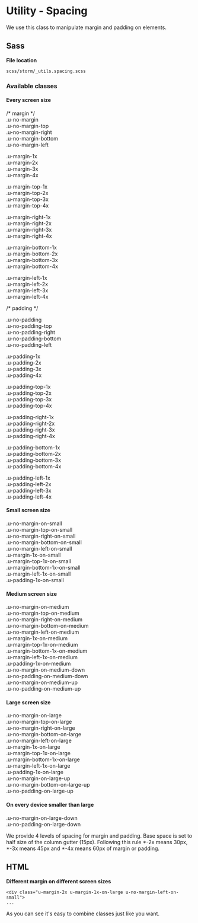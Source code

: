 #  Utility - Spacing 

We use this class to manipulate margin and padding on elements.

## Sass

**File location**

``` 
scss/storm/_utils.spacing.scss
```

### Available classes

#### Every screen size

/\* margin \*/  
.u-no-margin  
.u-no-margin-top  
.u-no-margin-right  
.u-no-margin-bottom  
.u-no-margin-left

.u-margin-1x  
.u-margin-2x  
.u-margin-3x  
.u-margin-4x

.u-margin-top-1x  
.u-margin-top-2x  
.u-margin-top-3x  
.u-margin-top-4x

.u-margin-right-1x  
.u-margin-right-2x  
.u-margin-right-3x  
.u-margin-right-4x

.u-margin-bottom-1x  
.u-margin-bottom-2x  
.u-margin-bottom-3x  
.u-margin-bottom-4x

.u-margin-left-1x  
.u-margin-left-2x  
.u-margin-left-3x  
.u-margin-left-4x

/\* padding \*/

.u-no-padding  
.u-no-padding-top  
.u-no-padding-right  
.u-no-padding-bottom  
.u-no-padding-left

.u-padding-1x  
.u-padding-2x  
.u-padding-3x  
.u-padding-4x

.u-padding-top-1x  
.u-padding-top-2x  
.u-padding-top-3x  
.u-padding-top-4x

.u-padding-right-1x  
.u-padding-right-2x  
.u-padding-right-3x  
.u-padding-right-4x

.u-padding-bottom-1x  
.u-padding-bottom-2x  
.u-padding-bottom-3x  
.u-padding-bottom-4x

.u-padding-left-1x  
.u-padding-left-2x  
.u-padding-left-3x  
.u-padding-left-4x

####  

####  Small screen size

.u-no-margin-on-small  
.u-no-margin-top-on-small  
.u-no-margin-right-on-small  
.u-no-margin-bottom-on-small  
.u-no-margin-left-on-small  
.u-margin-1x-on-small  
.u-margin-top-1x-on-small  
.u-margin-bottom-1x-on-small  
.u-margin-left-1x-on-small  
.u-padding-1x-on-small

####  Medium screen size

.u-no-margin-on-medium  
.u-no-margin-top-on-medium  
.u-no-margin-right-on-medium  
.u-no-margin-bottom-on-medium  
.u-no-margin-left-on-medium  
.u-margin-1x-on-medium  
.u-margin-top-1x-on-medium  
.u-margin-bottom-1x-on-medium  
.u-margin-left-1x-on-medium  
.u-padding-1x-on-medium  
.u-no-margin-on-medium-down  
.u-no-padding-on-medium-down  
.u-no-margin-on-medium-up  
.u-no-padding-on-medium-up

####  Large screen size

.u-no-margin-on-large  
.u-no-margin-top-on-large  
.u-no-margin-right-on-large  
.u-no-margin-bottom-on-large  
.u-no-margin-left-on-large  
.u-margin-1x-on-large  
.u-margin-top-1x-on-large  
.u-margin-bottom-1x-on-large  
.u-margin-left-1x-on-large  
.u-padding-1x-on-large  
.u-no-margin-on-large-up  
.u-no-margin-bottom-on-large-up  
.u-no-padding-on-large-up

#### On every device smaller than large

.u-no-margin-on-large-down  
.u-no-padding-on-large-down

We provide 4 levels of spacing for margin and padding. Base space is set to half size of the column gutter (15px). Following this rule \*-2x means 30px, \*-3x means 45px and \*-4x means 60px of margin or padding.

## HTML

**Different margin on different screen sizes**

``` 
<div class="u-margin-2x u-margin-1x-on-large u-no-margin-left-on-small">
...

```

As you can see it's easy to combine classes just like you want.
